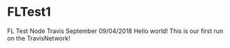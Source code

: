 # FLTest1
FL Test Node Travis September 09/04/2018
Hello world!  This is our first run on the TravisNetwork!
